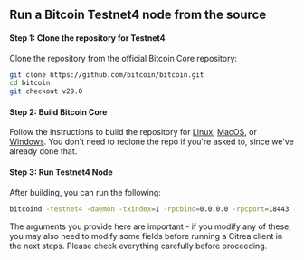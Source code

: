 
## Run a Bitcoin Testnet4 node from the source

#### Step 1: Clone the repository for Testnet4

Clone the repository from the official Bitcoin Core repository:

```sh
git clone https://github.com/bitcoin/bitcoin.git
cd bitcoin
git checkout v29.0
```

#### Step 2: Build Bitcoin Core

Follow the instructions to build the repository for [Linux](https://github.com/bitcoin/bitcoin/blob/v28.0rc1/doc/build-unix.md), [MacOS](https://github.com/bitcoin/bitcoin/blob/v28.0rc1/doc/build-osx.md), or [Windows](https://github.com/bitcoin/bitcoin/blob/v28.0rc1/doc/build-windows.md). You don't need to reclone the repo if you're asked to, since we've already done that.

#### Step 3: Run Testnet4 Node

After building, you can run the following:

```sh
bitcoind -testnet4 -daemon -txindex=1 -rpcbind=0.0.0.0 -rpcport=18443 -rpcuser=citrea -rpcpassword=citrea
```

The arguments you provide here are important - if you modify any of these, you may also need to modify some fields before running a Citrea client in the next steps. Please check everything carefully before proceeding.